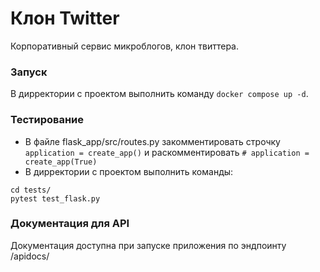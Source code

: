 # Клон Twitter #

Корпоративный сервис микроблогов, клон твиттера.

### Запуск #
В дирректории с проектом выполнить команду
`docker compose up -d`. 

### Тестирование # 
 - В файле flask_app/src/routes.py закомментировать строчку
`application = create_app()` и раскомментировать `# application = create_app(True)`
 - В дирректории с проектом выполнить команды:
```commandline
cd tests/
pytest test_flask.py
```

### Документация для API #
Документация доступна при запуске приложения по эндпоинту /apidocs/

